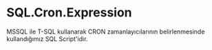 # SQL.Cron.Expression
MSSQL ile T-SQL kullanarak CRON zamanlayıcılarının belirlenmesinde kullandığımız SQL Script'idir.
